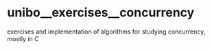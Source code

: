 # unibo__exercises__concurrency
exercises and implementation of algorithms for studying concurrency, mostly in C
